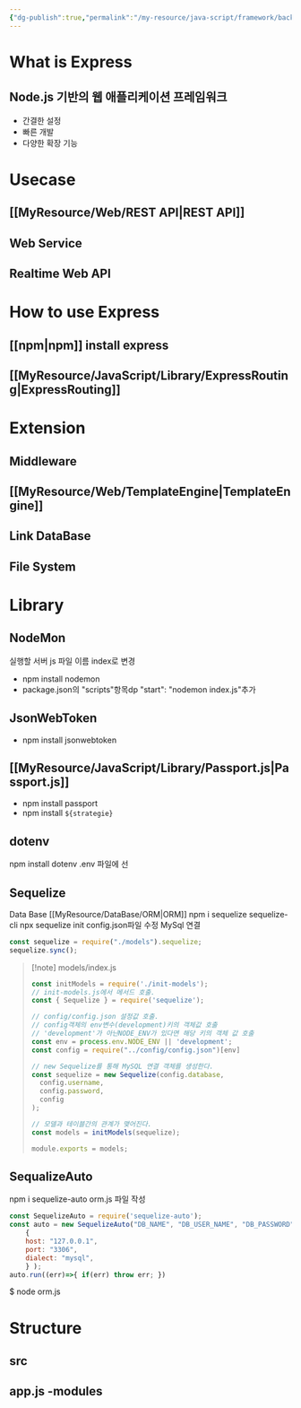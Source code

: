 ```yaml
---
{"dg-publish":true,"permalink":"/my-resource/java-script/framework/backend/express/","dgPassFrontmatter":true,"created":"2023-12-13T17:50:08.579+09:00","updated":"2023-12-14T17:40:16.098+09:00"}
---
```


# What is Express
## Node.js 기반의 웹 애플리케이션 프레임워크
- 간결한 설정
- 빠른 개발
- 다양한 확장 기능
# Usecase
## [[MyResource/Web/REST API\|REST API]]
## Web Service
## Realtime Web API
# How to use Express
## [[npm\|npm]] install express


## [[MyResource/JavaScript/Library/ExpressRouting\|ExpressRouting]]

# Extension
## Middleware
## [[MyResource/Web/TemplateEngine\|TemplateEngine]]
## Link DataBase
## File System

# Library
## NodeMon
실행할 서버 js 파일 이름 index로 변경
- npm install nodemon
- package.json의 "scripts"항목dp "start": "nodemon index.js"추가
## JsonWebToken
- npm install jsonwebtoken
## [[MyResource/JavaScript/Library/Passport.js\|Passport.js]]
- npm install passport
- npm install `${strategie}`
## dotenv
npm install dotenv
.env 파일에 선
## Sequelize
Data Base [[MyResource/DataBase/ORM\|ORM]]
npm i sequelize sequelize-cli
npx sequelize init
config.json파일 수정
MySql 연결
```javaScript
const sequelize = require("./models").sequelize;
sequelize.sync();
```

>[!note] models/index.js
> ```javaScript
>const initModels = require('./init-models'); 
>// init-models.js에서 메서드 호출.
>const { Sequelize } = require('sequelize');
>
>// config/config.json 설정값 호출.
>// config객체의 env변수(development)키의 객체값 호출
>// 'development'가 아닌NODE_ENV가 있다면 해당 키의 객체 값 호출
>const env = process.env.NODE_ENV || 'development';
>const config = require("../config/config.json")[env]
>
>// new Sequelize를 통해 MySQL 연결 객체를 생성한다.
>const sequelize = new Sequelize(config.database, 
>	config.username, 
>	config.password, 
>	config
>);
>
>// 모델과 테이블간의 관계가 맺어진다.
>const models = initModels(sequelize);
>
>module.exports = models;
## SequalizeAuto
npm i sequelize-auto
orm.js 파일 작성
```javaScript
const SequelizeAuto = require('sequelize-auto');
const auto = new SequelizeAuto("DB_NAME", "DB_USER_NAME", "DB_PASSWORD", 
	{ 
	host: "127.0.0.1", 
	port: "3306", 
	dialect: "mysql", 
	} ); 
auto.run((err)=>{ if(err) throw err; })
```
$ node orm.js



	


# Structure
## src
app.js
-modules
-



